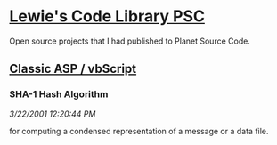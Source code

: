 # [Lewie's Code Library PSC](../../README.md)

Open source projects that I had published to Planet Source Code.

## [Classic ASP / vbScript](../README.md)

### SHA-1 Hash Algorithm

*3/22/2001 12:20:44 PM*

for computing a condensed representation of a message or a data file.


